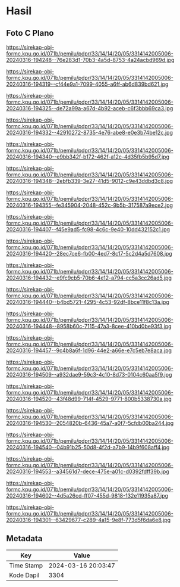 # Hasil

## Foto C Plano

https://sirekap-obj-formc.kpu.go.id/071b/pemilu/pdpr/33/14/14/20/05/3314142005006-20240316-194248--76e283d1-70b3-4a5d-8753-4a24acbd969d.jpg

https://sirekap-obj-formc.kpu.go.id/071b/pemilu/pdpr/33/14/14/20/05/3314142005006-20240316-194319--cf44e9a1-7099-4055-a6ff-ab6d839bd621.jpg

https://sirekap-obj-formc.kpu.go.id/071b/pemilu/pdpr/33/14/14/20/05/3314142005006-20240316-194325--de72a99a-a67d-4b92-aceb-c6f3bbb69ca3.jpg

https://sirekap-obj-formc.kpu.go.id/071b/pemilu/pdpr/33/14/14/20/05/3314142005006-20240316-194332--42910272-8735-4e76-abe8-e0e3b74be12c.jpg

https://sirekap-obj-formc.kpu.go.id/071b/pemilu/pdpr/33/14/14/20/05/3314142005006-20240316-194340--e9bb342f-b172-462f-a12c-4d35fb5b95d7.jpg

https://sirekap-obj-formc.kpu.go.id/071b/pemilu/pdpr/33/14/14/20/05/3314142005006-20240316-194348--2ebfb339-3e27-41d5-9012-c9e43ddbd3c8.jpg

https://sirekap-obj-formc.kpu.go.id/071b/pemilu/pdpr/33/14/14/20/05/3314142005006-20240316-194355--fe345904-2048-452c-9b5b-317587a9ece2.jpg

https://sirekap-obj-formc.kpu.go.id/071b/pemilu/pdpr/33/14/14/20/05/3314142005006-20240316-194407--f45e9ad5-fc98-4c6c-9e40-10dd432152c1.jpg

https://sirekap-obj-formc.kpu.go.id/071b/pemilu/pdpr/33/14/14/20/05/3314142005006-20240316-194420--28ec7ce6-fb00-4ed7-8c17-5c2d4a5d7608.jpg

https://sirekap-obj-formc.kpu.go.id/071b/pemilu/pdpr/33/14/14/20/05/3314142005006-20240316-194432--e9fc9cb5-70b6-4e12-a794-cc5a3cc26ad5.jpg

https://sirekap-obj-formc.kpu.go.id/071b/pemilu/pdpr/33/14/14/20/05/3314142005006-20240316-194440--b4bd5721-4295-4c53-92df-8bce11f8c13a.jpg

https://sirekap-obj-formc.kpu.go.id/071b/pemilu/pdpr/33/14/14/20/05/3314142005006-20240316-194448--8958b60c-7115-47a3-8cee-410bd0be93f3.jpg

https://sirekap-obj-formc.kpu.go.id/071b/pemilu/pdpr/33/14/14/20/05/3314142005006-20240316-194457--9c4b8a6f-1d96-44e2-a66e-e7c5eb7e8aca.jpg

https://sirekap-obj-formc.kpu.go.id/071b/pemilu/pdpr/33/14/14/20/05/3314142005006-20240316-194509--a932dae9-59c3-4c10-8d73-0104c60aa5f9.jpg

https://sirekap-obj-formc.kpu.go.id/071b/pemilu/pdpr/33/14/14/20/05/3314142005006-20240316-194520--43f48d99-714f-4529-9771-800b5338730a.jpg

https://sirekap-obj-formc.kpu.go.id/071b/pemilu/pdpr/33/14/14/20/05/3314142005006-20240316-194530--2054820b-6436-45a7-a0f7-5cfdb00ba244.jpg

https://sirekap-obj-formc.kpu.go.id/071b/pemilu/pdpr/33/14/14/20/05/3314142005006-20240316-194540--04b91b25-50d8-4f2d-a7b9-14b9f608aff4.jpg

https://sirekap-obj-formc.kpu.go.id/071b/pemilu/pdpr/33/14/14/20/05/3314142005006-20240316-194553--a34561d7-dece-475e-a01c-d0392fdff39b.jpg

https://sirekap-obj-formc.kpu.go.id/071b/pemilu/pdpr/33/14/14/20/05/3314142005006-20240316-194602--4d5a26cd-ff07-455d-9818-132e11935a87.jpg

https://sirekap-obj-formc.kpu.go.id/071b/pemilu/pdpr/33/14/14/20/05/3314142005006-20240316-194301--63429677-c289-4a15-9e8f-773d5f6da6e8.jpg


## Metadata

| Key        | Value               |
| ---------- | ------------------- |
| Time Stamp | 2024-03-16 20:03:47 |
| Kode Dapil | 3304                |



